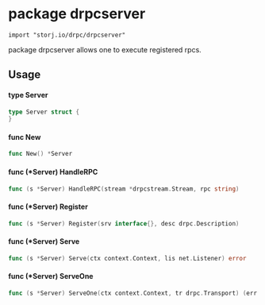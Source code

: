 # package drpcserver

`import "storj.io/drpc/drpcserver"`

package drpcserver allows one to execute registered rpcs.

## Usage

#### type Server

```go
type Server struct {
}
```


#### func  New

```go
func New() *Server
```

#### func (*Server) HandleRPC

```go
func (s *Server) HandleRPC(stream *drpcstream.Stream, rpc string)
```

#### func (*Server) Register

```go
func (s *Server) Register(srv interface{}, desc drpc.Description)
```

#### func (*Server) Serve

```go
func (s *Server) Serve(ctx context.Context, lis net.Listener) error
```

#### func (*Server) ServeOne

```go
func (s *Server) ServeOne(ctx context.Context, tr drpc.Transport) (err error)
```
